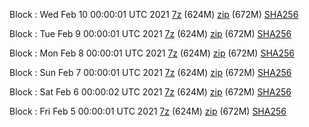 Block : Wed Feb 10 00:00:01 UTC 2021 [7z]() (624M) [zip]() (672M) [SHA256]()

Block : Tue Feb  9 00:00:01 UTC 2021 [7z]() (624M) [zip]() (672M) [SHA256]()

Block : Mon Feb  8 00:00:01 UTC 2021 [7z]() (624M) [zip]() (672M) [SHA256]()

Block : Sun Feb  7 00:00:01 UTC 2021 [7z]() (624M) [zip]() (672M) [SHA256]()

Block : Sat Feb  6 00:00:02 UTC 2021 [7z]() (624M) [zip]() (672M) [SHA256]()

Block : Fri Feb  5 00:00:01 UTC 2021 [7z]() (624M) [zip]() (672M) [SHA256]()
